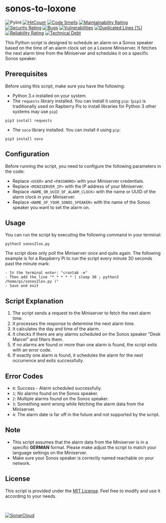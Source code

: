 # sonos-to-loxone

![Pylint](https://github.com/marcelschreiner/sonos-to-loxone/actions/workflows/pylint.yml/badge.svg)
[![HitCount](https://hits.dwyl.com/marcelschreiner/sonos-to-loxone.svg?style=flat)](http://hits.dwyl.com/marcelschreiner/sonos-to-loxone)
[![Code Smells](https://sonarcloud.io/api/project_badges/measure?project=marcelschreiner_sonos-to-loxone&metric=code_smells)](https://sonarcloud.io/summary/new_code?id=marcelschreiner_sonos-to-loxone)
[![Maintainability Rating](https://sonarcloud.io/api/project_badges/measure?project=marcelschreiner_sonos-to-loxone&metric=sqale_rating)](https://sonarcloud.io/summary/new_code?id=marcelschreiner_sonos-to-loxone)
[![Security Rating](https://sonarcloud.io/api/project_badges/measure?project=marcelschreiner_sonos-to-loxone&metric=security_rating)](https://sonarcloud.io/summary/new_code?id=marcelschreiner_sonos-to-loxone)
[![Bugs](https://sonarcloud.io/api/project_badges/measure?project=marcelschreiner_sonos-to-loxone&metric=bugs)](https://sonarcloud.io/summary/new_code?id=marcelschreiner_sonos-to-loxone)
[![Vulnerabilities](https://sonarcloud.io/api/project_badges/measure?project=marcelschreiner_sonos-to-loxone&metric=vulnerabilities)](https://sonarcloud.io/summary/new_code?id=marcelschreiner_sonos-to-loxone)
[![Duplicated Lines (%)](https://sonarcloud.io/api/project_badges/measure?project=marcelschreiner_sonos-to-loxone&metric=duplicated_lines_density)](https://sonarcloud.io/summary/new_code?id=marcelschreiner_sonos-to-loxone)
[![Reliability Rating](https://sonarcloud.io/api/project_badges/measure?project=marcelschreiner_sonos-to-loxone&metric=reliability_rating)](https://sonarcloud.io/summary/new_code?id=marcelschreiner_sonos-to-loxone)
[![Technical Debt](https://sonarcloud.io/api/project_badges/measure?project=marcelschreiner_sonos-to-loxone&metric=sqale_index)](https://sonarcloud.io/summary/new_code?id=marcelschreiner_sonos-to-loxone)

This Python script is designed to schedule an alarm on a Sonos speaker based on the time of an alarm clock set on a Loxone Miniserver. It fetches the next alarm time from the Miniserver and schedules it on a specific Sonos speaker.

## Prerequisites

Before using this script, make sure you have the following:

- Python 3.x installed on your system.
- The `requests` library installed. You can install it using `pip`:
   (`pip3` is traditionally used on Rapberry Pis to install libraries for Python 3 other systems may use `pip`)
```shell
pip3 install requests
```

- The `soco` library installed. You can install it using `pip`:

```shell
pip3 install soco
```

## Configuration

Before running the script, you need to configure the following parameters in the code:

- Replace `<USER>` and `<PASSWORD>` with your Miniserver credentials.
- Replace `<MINISERVER_IP>` with the IP address of your Miniserver.
- Replace `<NAME_OR_UUID_OF_ALARM_CLOCK>` with the name or UUID of the alarm clock in your Miniserver.
- Replace `<NAME_OF_YOUR_SONOS_SPEAKER>` with the name of the Sonos speaker you want to set the alarm on.

## Usage

You can run the script by executing the following command in your terminal:

```shell
python3 sonos2lox.py
```

The script does only poll the Miniserver once and quits again. The following example is for a Raspberry Pi to run the script every minute 30 seconds past the minute mark:

```shell
- In the terminal enter: "crontab -e"
- Then add the line "* * * * * ( sleep 30 ; python3 /home/pi/sonos2lox.py )"
- Save and exit
```

## Script Explanation

1. The script sends a request to the Miniserver to fetch the next alarm time.
2. It processes the response to determine the next alarm time.
3. It calculates the day and time of the alarm.
4. It checks if there are any alarms scheduled on the Sonos speaker "Desk Marcel" and filters them.
5. If no alarms are found or more than one alarm is found, the script exits with an error code.
6. If exactly one alarm is found, it schedules the alarm for the next occurrence and exits successfully.

## Error Codes

- `0`: Success - Alarm scheduled successfully.
- `1`: No alarms found on the Sonos speaker.
- `2`: Multiple alarms found on the Sonos speaker.
- `3`: Something went wrong while fetching the alarm data from the Miniserver.
- `4`: The alarm date is far off in the future and not supported by the script.

## Note

- This script assumes that the alarm data from the Miniserver is in a specific **GERMAN** format. Please make adjust the script to match your language settings on the Miniserver.
- Make sure your Sonos speaker is correctly named reachable on your network.

## License

This script is provided under the [MIT License](LICENSE.md). Feel free to modify and use it according to your needs.

<br />

[![SonarCloud](https://sonarcloud.io/images/project_badges/sonarcloud-black.svg)](https://sonarcloud.io/summary/new_code?id=marcelschreiner_sonos-to-loxone)

